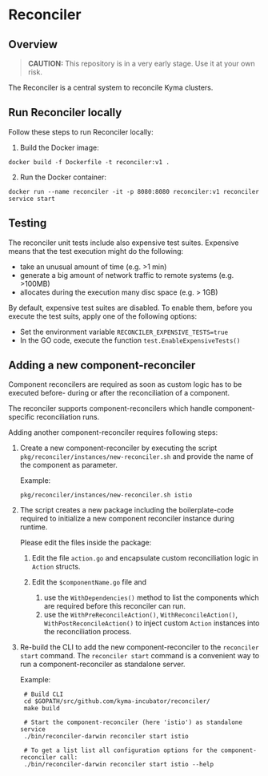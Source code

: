 # Reconciler

## Overview

>**CAUTION:** This repository is in a very early stage. Use it at your own risk.

The Reconciler is a central system to reconcile Kyma clusters.

## Run Reconciler locally

Follow these steps to run Reconciler locally:

1. Build the Docker image:

```
docker build -f Dockerfile -t reconciler:v1 .
```


2. Run the Docker container:

```
docker run --name reconciler -it -p 8080:8080 reconciler:v1 reconciler service start
```


## Testing

The reconciler unit tests include also expensive test suites. Expensive means that the test execution might do the following:

* take an unusual amount of time (e.g. >1 min)
* generate a big amount of network traffic to remote systems (e.g. >100MB)
* allocates during the execution many disc space (e.g. > 1GB)

By default, expensive test suites are disabled. To enable them, before you execute the test suits, apply one of the following options:

* Set the environment variable `RECONCILER_EXPENSIVE_TESTS=true`
* In the GO code, execute the function `test.EnableExpensiveTests()`

## Adding a new component-reconciler

Component reconcilers are required as soon as custom logic has to be executed before- during or after the reconciliation of a component.

The reconciler supports component-reconcilers which handle component-specific reconciliation runs.

Adding another component-reconciler requires following steps:

1. Create a new component-reconciler by executing the script
   `pkg/reconciler/instances/new-reconciler.sh` and provide the name of the
   component as parameter.
   
   Example:
   
   `pkg/reconciler/instances/new-reconciler.sh istio`

2. The script creates a new package including the boilerplate-code required to initialize a
   new component reconciler instance during runtime.
   
   Please edit the files inside the package:
   
      1. Edit the file `action.go` and encapsulate custom reconciliation logic in `Action` structs.

      2. Edit the `$componentName.go` file and
            1. use the `WithDependencies()` method to list the components which are required before
               this reconciler can run.
            2. use the `WithPreReconcileAction()`, `WithReconcileAction()`, `WithPostReconcileAction()`
               to inject custom `Action` instances into the reconciliation process.
               
3. Re-build the CLI to add the new component-reconciler to the `reconciler start` command.
   The `reconciler start` command is a convenient way to run a component-reconciler as standalone server.

    Example:

        # Build CLI
        cd $GOPATH/src/github.com/kyma-incubator/reconciler/
        make build
        
        # Start the component-reconciler (here 'istio') as standalone service
        ./bin/reconciler-darwin reconciler start istio
        
        # To get a list list all configuration options for the component-reconciler call: 
        ./bin/reconciler-darwin reconciler start istio --help